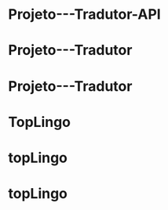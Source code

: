# Projeto---Tradutor-API
# Projeto---Tradutor
# Projeto---Tradutor
# TopLingo
# topLingo
# topLingo
